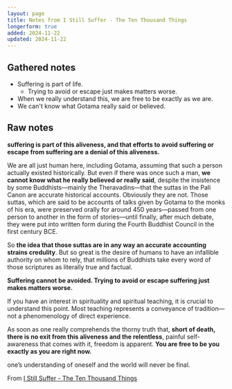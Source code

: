 ```yaml
---
layout: page
title: Notes from I Still Suffer - The Ten Thousand Things
longerform: true
added: 2024-11-22
updated: 2024-11-22
---
```


## Gathered notes

- Suffering is part of life.
    - Trying to avoid or escape just makes matters worse.
- When we really understand this, we are free to be exactly as we are.
- We can't know what Gotama really said or believed.

## Raw notes

**suffering is part of this aliveness, and that efforts to avoid suffering or escape from suffering are a denial of this aliveness.**

We are all just human here, including Gotama, assuming that such a person actually existed historically. But even if there was once such a man, **we cannot know what he really believed or really said**, despite the insistence by some Buddhists—mainly the Theravadins—that the suttas in the Pali Canon are accurate historical accounts. Obviously they are not. Those suttas, which are said to be accounts of talks given by Gotama to the monks of his era, were preserved orally for around 450 years—passed from one person to another in the form of stories—until finally, after much debate, they were put into written form during the Fourth Buddhist Council in the first century BCE.

So **the idea that those suttas are in any way an accurate accounting strains credulity**. But so great is the desire of humans to have an infallible authority on whom to rely, that millions of Buddhists take every word of those scriptures as literally true and factual.

**Suffering cannot be avoided. Trying to avoid or escape suffering just makes matters worse.**

If you have an interest in spirituality and spiritual teaching, it is crucial to understand this point. Most teaching represents a conveyance of tradition—not a phenomenology of direct experience.

As soon as one really comprehends the thorny truth that, **short of death, there is no exit from this aliveness and the relentless**, painful self-awareness that comes with it, freedom is apparent. **You are free to be you exactly as you are right now.**

one’s understanding of oneself and the world will never be final.

From [I Still Suffer - The Ten Thousand Things](https://robertsaltzman.substack.com/p/i-still-suffer)